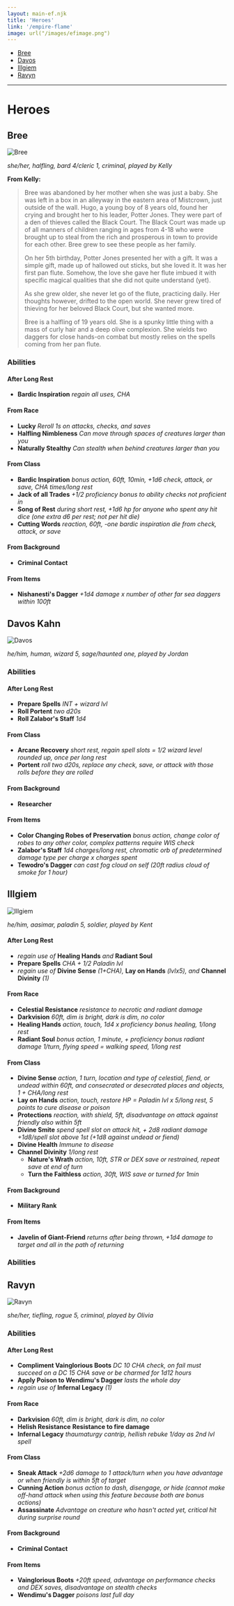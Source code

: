 ```yaml
---
layout: main-ef.njk
title: 'Heroes'
link: '/empire-flame'
image: url("/images/efimage.png")
---
```


<nav>

  <ul>
    <li><a href="#bree">Bree</a></li>
    <li><a href="#davos">Davos</a></li>
    <li><a href="#illgiem">Illgiem</a></li>
    <li><a href="#ravyn">Ravyn</a></li>
  </ul>

</nav>

<hr/>

# Heroes

<h2 id="bree">Bree</h2>

![Bree](/images/bree.png)

*she/her, halfling, bard 4/cleric 1, criminal, played by Kelly*

**From Kelly:**

> Bree was abandoned by her mother when she was just a baby. She was left in a box in an alleyway in the eastern area of Mistcrown, just outside of the wall. Hugo, a young boy of 8 years old, found her crying and brought her to his leader, Potter Jones. They were part of a den of thieves called the Black Court. The Black Court was made up of all manners of children ranging in ages from 4-18 who were brought up to steal from the rich and prosperous in town to provide for each other. Bree grew to see these people as her family.
>
> On her 5th birthday, Potter Jones presented her with a gift. It was a simple gift, made up of hallowed out sticks, but she loved it. It was her first pan flute. Somehow, the love she gave her flute imbued it with specific magical qualities that she did not quite understand (yet).
>
> As she grew older, she never let go of the flute, practicing daily. Her thoughts however, drifted to the open world. She never grew tired of thieving for her beloved Black Court, but she wanted more.
>
> Bree is a halfling of 19 years old. She is a spunky little thing with a mass of curly hair and a deep olive complexion. She wields two daggers for close hands-on combat but mostly relies on the spells coming from her pan flute.

### Abilities

#### After Long Rest

- **Bardic Inspiration** *regain all uses, CHA*

#### From Race

- **Lucky** *Reroll 1s on attacks, checks, and saves*
- **Halfling Nimbleness** *Can move through spaces of creatures larger than you*
- **Naturally Stealthy** *Can stealth when behind creatures larger than you*

#### From Class

- **Bardic Inspiration** *bonus action, 60ft, 10min, +1d6 check, attack, or save, CHA times/long rest*
- **Jack of all Trades** *+1/2 proficiency bonus to ability checks not proficient in*
- **Song of Rest** *during short rest, +1d6 hp for anyone who spent any hit dice (one extra d6 per rest; not per hit die)*
- **Cutting Words** *reaction, 60ft, -one bardic inspiration die from check, attack, or save*

#### From Background

- **Criminal Contact**

#### From Items

- **Nishanesti's Dagger** *+1d4 damage x number of other far sea daggers within 100ft*

<h2 id="davos">Davos Kahn</h2>

![Davos](/images/davos.png)

*he/him, human, wizard 5, sage/haunted one, played by Jordan*

### Abilities

#### After Long Rest

- **Prepare Spells** *INT + wizard lvl*
- **Roll Portent** *two d20s*
- **Roll Zalabor's Staff** *1d4*

#### From Class

- **Arcane Recovery** *short rest, regain spell slots = 1/2 wizard level rounded up, once per long rest*
- **Portent** *roll two d20s, replace any check, save, or attack with those rolls before they are rolled*

#### From Background

- **Researcher**

#### From Items

- **Color Changing Robes of Preservation** *bonus action, change color of robes to any other color, complex patterns require WIS check*
- **Zalabor's Staff** *1d4 charges/long rest, chromatic orb of predetermined damage type per charge x charges spent*
- **Tewodro's Dagger** *can cast fog cloud on self (20ft radius cloud of smoke for 1 hour)*

<h2 id="illgiem">Illgiem</h2>

![Illgiem](/images/illgiem.png)

*he/him, aasimar, paladin 5, soldier, played by Kent*

#### After Long Rest

- *regain use of* **Healing Hands** *and* **Radiant Soul**
- **Prepare Spells** *CHA + 1/2 Paladin lvl*
- *regain use of* **Divine Sense** *(1+CHA),* **Lay on Hands** *(lvlx5), and*
 **Channel Divinity** *(1)*
#### From Race

- **Celestial Resistance** *resistance to necrotic and radiant damage*
- **Darkvision** *60ft, dim is bright, dark is dim, no color*
- **Healing Hands** *action, touch, 1d4 x proficiency bonus healing, 1/long rest*
- **Radiant Soul** *bonus action, 1 minute, + proficiency bonus radiant damage 1/turn, flying speed = walking speed, 1/long rest*

#### From Class

- **Divine Sense** *action, 1 turn, location and type of celestial, fiend, or undead within 60ft, and consecrated or desecrated places and objects, 1 + CHA/long rest*
- **Lay on Hands** *action, touch, restore HP = Paladin lvl x 5/long rest, 5 points to cure disease or poison*
- **Protections** *reaction, with shield, 5ft, disadvantage on attack against friendly also within 5ft*
- **Divine Smite** *spend spell slot on attack hit, + 2d8 radiant damage +1d8/spell slot above 1st (+1d8 against undead or fiend)*
- **Divine Health** *Immune to disease*
- **Channel Divinity** *1/long rest*
  + **Nature's Wrath** *action, 10ft, STR or DEX save or restrained, repeat save at end of turn*
  + **Turn the Faithless** *action, 30ft, WIS save or turned for 1min*

#### From Background

- **Military Rank**

#### From Items

- **Javelin of Giant-Friend** *returns after being thrown, +1d4 damage to target and all in the path of returning*

### Abilities

<h2 id="ravyn">Ravyn</h2>

![Ravyn](/images/ravyn.png)

*she/her, tiefling, rogue 5, criminal, played by Olivia*

### Abilities

#### After Long Rest

- **Compliment Vainglorious Boots** *DC 10 CHA check, on fail must succeed on a DC 15 CHA save or be charmed for 1d12 hours*
- **Apply Poison to Wendimu's Dagger** *lasts the whole day*
- *regain use of* **Infernal Legacy** *(1)*

#### From Race

- **Darkvision** *60ft, dim is bright, dark is dim, no color*
- **Helish Resistance** **Resistance to fire damage**
- **Infernal Legacy** *thaumaturgy cantrip, hellish rebuke 1/day as 2nd lvl spell*

#### From Class

- **Sneak Attack** *+2d6 damage to 1 attack/turn when you have advantage or when friendly is within 5ft of target*
- **Cunning Action** *bonus action to dash, disengage, or hide (cannot make off-hand attack when using this feature because both are bonus actions)*
- **Assassinate** *Advantage on creature who hasn't acted yet, critical hit during surprise round*

#### From Background

- **Criminal Contact**

#### From Items

- **Vainglorious Boots** *+20ft speed, advantage on performance checks and DEX saves, disadvantage on stealth checks*
- **Wendimu's Dagger** *poisons last full day*
